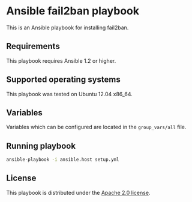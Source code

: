 # Ansible fail2ban playbook

This is an Ansible playbook for installing fail2ban.

## Requirements

This playbook requires Ansible 1.2 or higher.

## Supported operating systems

This playbook was tested on Ubuntu 12.04 x86_64.

## Variables

Variables which can be configured are located in the `group_vars/all` file.

## Running playbook

```bash
ansible-playbook -i ansible.host setup.yml
```

## License

This playbook is distributed under the
[Apache 2.0 license](http://www.apache.org/licenses/LICENSE-2.0.html).
